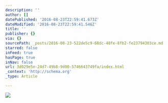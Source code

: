```yaml
---
description: ''
author: []
datePublished: '2016-08-23T22:59:41.673Z'
dateModified: '2016-08-23T22:59:41.546Z'
title: ''
publisher: {}
via: {}
sourcePath: _posts/2016-08-23-522de5c9-68dc-48fe-8fb2-fe23794303ce.md
starred: false
inFeed: true
hasPage: true
inNav: false
url: 3d029e5e-24d7-49b8-9d00-5746643749fa/index.html
_context: 'http://schema.org'
_type: Article

---
```

![](https://the-grid-user-content.s3-us-west-2.amazonaws.com/873dfaaf-f8c4-4a07-a927-e9ab0d837799.jpg)